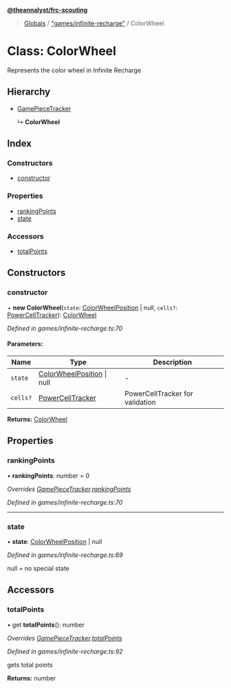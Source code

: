 **[@theannalyst/frc-scouting](../README.md)**

> [Globals](../globals.md) / ["games/infinite-recharge"](../modules/_games_infinite_recharge_.md) / ColorWheel

# Class: ColorWheel

Represents the color wheel in Infinite Recharge

## Hierarchy

* [GamePieceTracker](_match_.gamepiecetracker.md)

  ↳ **ColorWheel**

## Index

### Constructors

* [constructor](_games_infinite_recharge_.colorwheel.md#constructor)

### Properties

* [rankingPoints](_games_infinite_recharge_.colorwheel.md#rankingpoints)
* [state](_games_infinite_recharge_.colorwheel.md#state)

### Accessors

* [totalPoints](_games_infinite_recharge_.colorwheel.md#totalpoints)

## Constructors

### constructor

\+ **new ColorWheel**(`state`: [ColorWheelPosition](../modules/_games_infinite_recharge_.md#colorwheelposition) \| null, `cells?`: [PowerCellTracker](_games_infinite_recharge_.powercelltracker.md)): [ColorWheel](_games_infinite_recharge_.colorwheel.md)

*Defined in games/infinite-recharge.ts:70*

#### Parameters:

Name | Type | Description |
------ | ------ | ------ |
`state` | [ColorWheelPosition](../modules/_games_infinite_recharge_.md#colorwheelposition) \| null | - |
`cells?` | [PowerCellTracker](_games_infinite_recharge_.powercelltracker.md) | PowerCellTracker for validation  |

**Returns:** [ColorWheel](_games_infinite_recharge_.colorwheel.md)

## Properties

### rankingPoints

•  **rankingPoints**: number = 0

*Overrides [GamePieceTracker](_match_.gamepiecetracker.md).[rankingPoints](_match_.gamepiecetracker.md#rankingpoints)*

*Defined in games/infinite-recharge.ts:70*

___

### state

•  **state**: [ColorWheelPosition](../modules/_games_infinite_recharge_.md#colorwheelposition) \| null

*Defined in games/infinite-recharge.ts:69*

null = no special state

## Accessors

### totalPoints

• get **totalPoints**(): number

*Overrides [GamePieceTracker](_match_.gamepiecetracker.md).[totalPoints](_match_.gamepiecetracker.md#totalpoints)*

*Defined in games/infinite-recharge.ts:92*

gets total points

**Returns:** number

